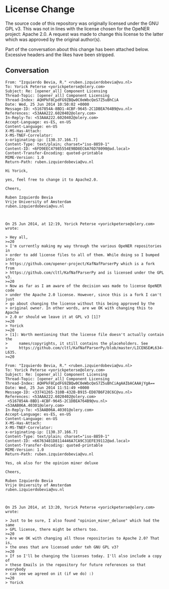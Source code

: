 # License Change

The source code of this repository was originally licensed under the GNU GPL
v3. This was not in lines with the license chosen for the OpeNER project:
Apache 2.0. A request was made to change this license to the latter which was
approved by the original author(s).

Part of the conversation about this change has been attached below. Excessive
headers and the likes have been stripped.

## Conversation

    From: "Izquierdo Bevia, R." <ruben.izquierdobevia@vu.nl>
    To: Yorick Peterse <yorickpeterse@olery.com>
    Subject: Re: [opener_all] Component Licensing
    Thread-Topic: [opener_all] Component Licensing
    Thread-Index: AQHPkF8CpdFG9ZBQw0C0eWbcQeS7Z5uBhCiA
    Date: Wed, 25 Jun 2014 10:50:02 +0000
    Message-ID: <5167854A-8BD1-4CBF-9645-2C1DBEA764B9@vu.nl>
    References: <53AAA222.6020402@olery.com>
    In-Reply-To: <53AAA222.6020402@olery.com>
    Accept-Language: es-ES, en-US
    Content-Language: en-US
    X-MS-Has-Attach:
    X-MS-TNEF-Correlator:
    x-originating-ip: [130.37.166.7]
    Content-Type: text/plain; charset="iso-8859-1"
    Content-ID: <6FD9EEC47985554E9BD8EC6A76D78090@ad.local>
    Content-Transfer-Encoding: quoted-printable
    MIME-Version: 1.0
    Return-Path: ruben.izquierdobevia@vu.nl

    Hi Yorick,

    yes, feel free to change it to Apache2.0.

    Cheers,

    Ruben Izquierdo Bevia
    Vrije University of Amsterdam
    ruben.izquierdobevia@vu.nl



    On 25 Jun 2014, at 12:19, Yorick Peterse <yorickpeterse@olery.com> wrote:

    > Hey all,
    >=20
    > I'm currently making my way through the various OpeNER repositories in
    > order to add license files to all of them. While doing so I bumped into
    > https://github.com/opener-project/KafNafParserPy which is a fork from
    > https://github.com/cltl/KafNafParserPy and is licensed under the GPL v3.
    >=20
    > Now as far as I am aware of the decision was made to license OpeNER code
    > under the Apache 2.0 license. However, since this is a fork I can't just
    > go about changing the license without this being approved by the
    > original owner. In other words, are we OK with changing this to Apache
    > 2.0 or should we leave it at GPL v3 [1]?
    >=20
    > Yorick
    >=20
    > [1]: Worth mentioning that the license file doesn't actually contain the
    >     names/copyrights, it still contains the placeholders. See
    >     https://github.com/cltl/KafNafParserPy/blob/master/LICENSE#L634-L635.
    >=20

    From: "Izquierdo Bevia, R." <ruben.izquierdobevia@vu.nl>
    To: Yorick Peterse <yorickpeterse@olery.com>
    Subject: Re: [opener_all] Component Licensing
    Thread-Topic: [opener_all] Component Licensing
    Thread-Index: AQHPkF8CpdFG9ZBQw0C0eWbcQeS7Z5uBhCiAgAAIbACAAAjYgA==
    Date: Wed, 25 Jun 2014 11:51:49 +0000
    Message-ID: <33741265-310B-432B-B915-ED87B6F28C6C@vu.nl>
    References: <53AAA222.6020402@olery.com>
     <5167854A-8BD1-4CBF-9645-2C1DBEA764B9@vu.nl> <53AAB06A.40301@olery.com>
    In-Reply-To: <53AAB06A.40301@olery.com>
    Accept-Language: es-ES, en-US
    Content-Language: en-US
    X-MS-Has-Attach:
    X-MS-TNEF-Correlator:
    x-originating-ip: [130.37.166.7]
    Content-Type: text/plain; charset="iso-8859-1"
    Content-ID: <66763481D8114446A7CA9C31EFE39112@ad.local>
    Content-Transfer-Encoding: quoted-printable
    MIME-Version: 1.0
    Return-Path: ruben.izquierdobevia@vu.nl

    Yes, ok also for the opinion miner deluxe

    Cheers,

    Ruben Izquierdo Bevia
    Vrije University of Amsterdam
    ruben.izquierdobevia@vu.nl



    On 25 Jun 2014, at 13:20, Yorick Peterse <yorickpeterse@olery.com> wrote:

    > Just to be sure, I also found "opinion_miner_deluxe" which had the same
    > GPL license, there might be others too.
    >=20
    > Are we OK with changing all those repositories to Apache 2.0? That is,
    > the ones that are licensed under teh GNU GPL v3?
    >=20
    > If so I'll be changing the licenses today. I'll also include a copy of
    > these Emails in the repository for future references so that everybody
    > can see we agreed on it (if we do) :)
    >=20
    > Yorick

